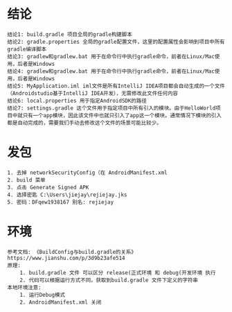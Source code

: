 # 结论

    结论1: build.gradle 项目全局的gradle构建脚本 
    结论2: gradle.properties 全局的gradle配置文件，这里的配置属性会影响到项目中所有gradle编译脚本 
    结论3: gradlew和gradlew.bat 用于在命令行中执行gradle命令，前者在Linux/Mac使用，后者是Windows 
    结论4: gradlew和gradlew.bat 用于在命令行中执行gradle命令，前者在Linux/Mac使用，后者是Windows 
    结论5: MyApplication.iml iml文件是所有IntelliJ IDEA项目都会自动生成的一个文件（Androidstudio基于IntelliJ IDEA开发），无需修改此文件任何内容 
    结论6: local.properties 用于指定AndroidSDK的路径 
    结论7: settings.gradle 这个文件用于指定项目中所有引入的模块。由于HelloWorld项目中就只有一个app模块，因此该文件中也就只引入了app这一个模块。通常情况下模块的引入都是自动完成的，需要我们手动去修改这个文件的场景可能比较少。

# 发包
    1. 去掉 networkSecurityConfig（在 AndroidManifest.xml
    2. build 菜单
    3. 点击 Generate Signed APK
    4. 选择密匙 C:\Users\jiejay\rejiejay.jks
    5. 密码：DFqew1938167 别名: rejiejay

# 环境
    参考文档: 《BuildConfig与build.gradle的关系》https://www.jianshu.com/p/3d9b23afe514 
    原理: 
        1. build.gradle 文件 可以区分 release(正式环境 和 debug(开发环境 执行
        2. 代码可以根据运行方式不同，获取到build.gradle 文件下定义的字符串
    本地环境注意: 
        1. 运行Debug模式
        2. AndroidManifest.xml 关闭
